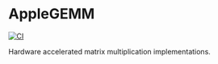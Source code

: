 # AppleGEMM

[![CI](https://github.com/gorse-cloud/AppleGEMM/actions/workflows/ci.yml/badge.svg?branch=main)](https://github.com/gorse-cloud/AppleGEMM/actions/workflows/ci.yml)

Hardware accelerated matrix multiplication implementations.
